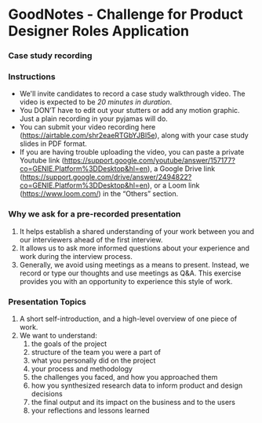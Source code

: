 GoodNotes - Challenge for Product Designer Roles Application
===

### Case study recording

### Instructions

* We'll invite candidates to record a case study walkthrough video. The video is expected to be *20* *minutes in duration*.
* You DON’T have to edit out your stutters or add any motion graphic. Just a plain recording in your pyjamas will do.
* You can submit your video recording here (https://airtable.com/shr2eaeRTGbYJBI5e), along with your case study slides in PDF format.
* If you are having trouble uploading the video, you can paste a private Youtube link (https://support.google.com/youtube/answer/157177?co=GENIE.Platform%3DDesktop&hl=en), a Google Drive link (https://support.google.com/drive/answer/2494822?co=GENIE.Platform%3DDesktop&hl=en), or a Loom link (https://www.loom.com/) in the “Others” section.

### Why we ask for a pre-recorded presentation

1. It helps establish a shared understanding of your work between you and our interviewers ahead of the first interview.
2. It allows us to ask more informed questions about your experience and work during the interview process.
3. Generally, we avoid using meetings as a means to present. Instead, we record or type our thoughts and use meetings as Q&A. This exercise provides you with an opportunity to experience this style of work.

### Presentation Topics 

1. A short self-introduction, and a high-level overview of one piece of work.
2. We want to understand:
    1. the goals of the project
    2. structure of the team you were a part of
    3. what you personally did on the project
    4. your process and methodology
    5. the challenges you faced, and how you approached them
    6. how you synthesized research data to inform product and design decisions
    7. the final output and its impact on the business and to the users
    8. your reflections and lessons learned
